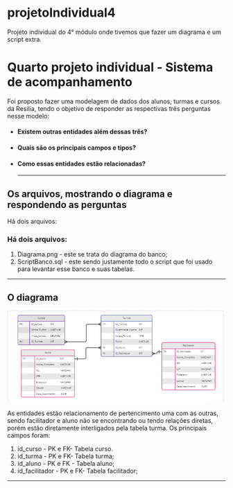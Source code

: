 # projetoIndividual4
Projeto individual do 4° módulo onde tivemos que fazer um diagrama e um script extra.
# Quarto projeto individual - Sistema de acompanhamento

Foi proposto fazer uma modelagem de dados dos alunos, turmas e cursos da Resilia, tendo o objetivo de responder as respectivas três perguntas nesse modelo:

- <h4> Existem outras entidades além dessas três? </h4>
- <h4> Quais são os principais campos e tipos? </h4>
- <h4> Como essas entidades estão relacionadas? </h4>
  <hr>

## Os arquivos, mostrando o diagrama e respondendo as perguntas

Há dois arquivos:

<h3> Há dois arquivos: </h3>
<ol> 
<li> Diagrama.png - este se trata do diagrama do banco;</li>
<li> ScriptBanco.sql - este sendo justamente todo o script que foi usado para levantar esse banco e suas tabelas.</li>
</ol>
<hr>

## O diagrama

<img src="/Diagrama.png" width="500px"/>

As entidades estão relacionamento de pertencimento uma com as outras, sendo facilitador e aluno não se encontrando ou tendo relações diretas, porém estão diretamente interligados pela tabela turma. Os principais campos foram:

<ol> 
<li> id_curso - PK e FK- Tabela curso.</li>
<li> id_turma - PK e FK- Tabela turma;</li>
<li> id_aluno - PK e FK - Tabela aluno;</li>
<li> id_facilitador - PK e FK- Tabela facilitador;</li>
</ol>
<hr>
<br>
